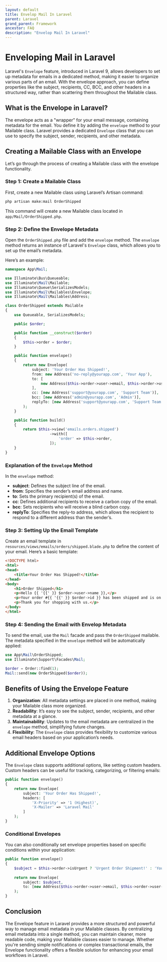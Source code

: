```yaml
---
layout: default
title: Envelop Mail In Laravel
parent: Laravel
grand_parent: Framework
ancestor: FAQ
description: "Envelop Mail In Laravel"
---
```


# Enveloping Mail in Laravel

Laravel's `Envelope` feature, introduced in Laravel 9, allows developers to set up metadata for emails in a dedicated method, making it easier to organize various parts of an email. With the envelope approach, you can define properties like the subject, recipients, CC, BCC, and other headers in a structured way, rather than scattering them throughout the Mailable class.

## What is the Envelope in Laravel?

The envelope acts as a "wrapper" for your email message, containing metadata for the email. You define it by adding the `envelope` method to your Mailable class. Laravel provides a dedicated `Envelope` class that you can use to specify the subject, sender, recipients, and other metadata.

## Creating a Mailable Class with an Envelope

Let’s go through the process of creating a Mailable class with the envelope functionality.

### Step 1: Create a Mailable Class

First, create a new Mailable class using Laravel’s Artisan command:

```bash
php artisan make:mail OrderShipped
```

This command will create a new Mailable class located in `app/Mail/OrderShipped.php`.

### Step 2: Define the Envelope Metadata

Open the `OrderShipped.php` file and add the `envelope` method. The `envelope` method returns an instance of Laravel's `Envelope` class, which allows you to set up the email’s metadata.

Here’s an example:

```php
namespace App\Mail;

use Illuminate\Bus\Queueable;
use Illuminate\Mail\Mailable;
use Illuminate\Queue\SerializesModels;
use Illuminate\Mail\Mailables\Envelope;
use Illuminate\Mail\Mailables\Address;

class OrderShipped extends Mailable
{
    use Queueable, SerializesModels;

    public $order;

    public function __construct($order)
    {
        $this->order = $order;
    }

    public function envelope()
    {
        return new Envelope(
            subject: 'Your Order Has Shipped!',
            from: new Address('no-reply@yourapp.com', 'Your App'),
            to: [
                new Address($this->order->user->email, $this->order->user->name)
            ],
            cc: [new Address('support@yourapp.com', 'Support Team')],
            bcc: [new Address('admin@yourapp.com', 'Admin')],
            replyTo: [new Address('support@yourapp.com', 'Support Team')]
        );
    }

    public function build()
    {
        return $this->view('emails.orders.shipped')
                    ->with([
                        'order' => $this->order,
                    ]);
    }
}
```

### Explanation of the `Envelope` Method

In the `envelope` method:

- **subject**: Defines the subject line of the email.
- **from**: Specifies the sender’s email address and name.
- **to**: Sets the primary recipient(s) of the email.
- **cc**: Defines additional recipients to receive a carbon copy of the email.
- **bcc**: Sets recipients who will receive a blind carbon copy.
- **replyTo**: Specifies the reply-to address, which allows the recipient to respond to a different address than the sender’s.

### Step 3: Setting Up the Email Template

Create an email template in `resources/views/emails/orders/shipped.blade.php` to define the content of your email. Here’s a basic template:

```html
<!DOCTYPE html>
<html>
<head>
    <title>Your Order Has Shipped!</title>
</head>
<body>
    <h1>Order Shipped</h1>
    <p>Hello {{ '{{' }} $order->user->name }},</p>
    <p>Your order #{{ '{{' }} $order->id }} has been shipped and is on its way to you!</p>
    <p>Thank you for shopping with us.</p>
</body>
</html>
```

### Step 4: Sending the Email with Envelop Metadata

To send the email, use the `Mail` facade and pass the `OrderShipped` mailable. The metadata specified in the `envelope` method will be automatically applied:

```php
use App\Mail\OrderShipped;
use Illuminate\Support\Facades\Mail;

$order = Order::find(1);
Mail::send(new OrderShipped($order));
```

## Benefits of Using the Envelope Feature

1. **Organization**: All metadata settings are placed in one method, making your Mailable class more organized.
2. **Readability**: It’s easy to see the subject, sender, recipients, and other metadata at a glance.
3. **Maintainability**: Updates to the email metadata are centralized in the `envelope` method, simplifying future changes.
4. **Flexibility**: The `Envelope` class provides flexibility to customize various email headers based on your application’s needs.

## Additional Envelope Options

The `Envelope` class supports additional options, like setting custom headers. Custom headers can be useful for tracking, categorizing, or filtering emails:

```php
public function envelope()
{
    return new Envelope(
        subject: 'Your Order Has Shipped!',
        headers: [
            'X-Priority' => '1 (Highest)',
            'X-Mailer' => 'Laravel Mail'
        ]
    );
}
```

### Conditional Envelopes

You can also conditionally set envelope properties based on specific conditions within your application:

```php
public function envelope()
{
    $subject = $this->order->isUrgent ? 'Urgent Order Shipment!' : 'Your Order Has Shipped!';
    
    return new Envelope(
        subject: $subject,
        to: [new Address($this->order->user->email, $this->order->user->name)]
    );
}
```

## Conclusion

The Envelope feature in Laravel provides a more structured and powerful way to manage email metadata in your Mailable classes. By centralizing email metadata into a single method, you can maintain cleaner, more readable code, making your Mailable classes easier to manage. Whether you're sending simple notifications or complex transactional emails, the Envelope functionality offers a flexible solution for enhancing your email workflows in Laravel.